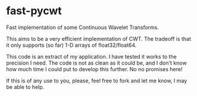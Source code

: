 fast-pycwt
==========

Fast implementation of some Continuous Wavelet Transforms.


This aims to be a very efficient implementation of CWT. The
tradeoff is that it only supports (so far) 1-D arrays of
float32/float64.

This code is an extract of my application. I have tested it
works to the precision I need. The code is not as clean as it
could be, and I don't know how much time I could put to develop
this further. No no promises here!

If this is of any use to you, please, feel free to fork and let
me know, I may be able to help.
